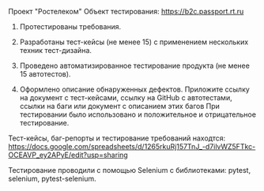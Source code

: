 Проект "Ростелеком"
Объект тестирования: https://b2c.passport.rt.ru

1. Протестированы требования.

2. Разработаны тест-кейсы (не менее 15) с применением нескольких техник тест-дизайна.

3. Проведено автоматизированное тестирование продукта (не менее 15 автотестов). 

4. Оформлено описание обнаруженных дефектов.
Приложите ссылку на документ с тест-кейсами, ссылку на GitHub с автотестами, ссылки на баги или документ с описанием этих багов
При тестировании было использовано и положительное и отрицательное тестирование.

Тест-кейсы, баг-репорты и тестирование требований находтся:
https://docs.google.com/spreadsheets/d/1265rkuRj157TnJ_-d7ilvWZ5FTkc-OCEAVP_ey2APyE/edit?usp=sharing

Тестирование проводили с помощью Selenium с библиотеками: pytest, selenium,  pytest-selenium.
